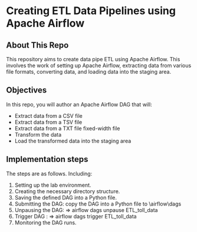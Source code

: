 # Creating ETL Data Pipelines using Apache Airflow

## About This Repo

This repository aims to create data pipe ETL using Apache Airflow. This involves the work of setting up Apache Airflow, extracting data from various file formats, converting data, and loading data into the staging area.

## Objectives

In this repo, you will author an Apache Airflow DAG that will:

- Extract data from a CSV file
- Extract data from a TSV file
- Extract data from a TXT file fixed-width file
- Transform the data
- Load the transformed data into the staging area

## Implementation steps

The steps are as follows. Including:

1. Setting up the lab environment.
2. Creating the necessary directory structure.
3. Saving the defined DAG into a Python file.
4. Submitting the DAG: copy the DAG into a Python file to \airflow\dags
5. Unpausing the DAG: => airflow dags unpause ETL_toll_data
6. Trigger DAG : => airflow dags trigger ETL_toll_data
6. Monitoring the DAG runs.
